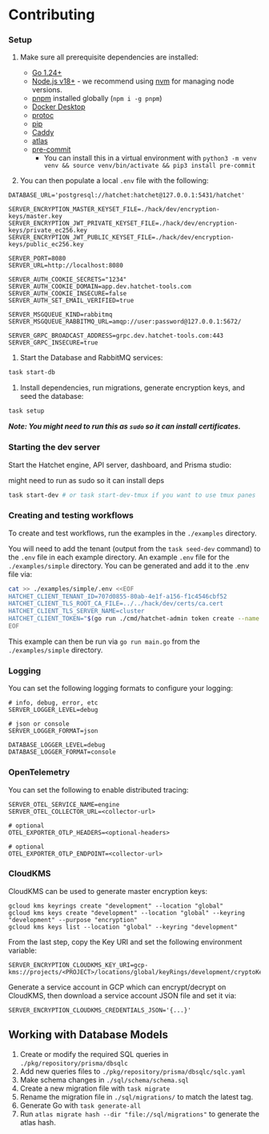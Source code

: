 # Contributing

### Setup

1. Make sure all prerequisite dependencies are installed:

   - [Go 1.24+](https://go.dev/doc/install)
   - [Node.js v18+](https://nodejs.org/en/download) - we recommend using [nvm](https://github.com/nvm-sh/nvm) for managing node versions.
   - [pnpm](https://pnpm.io/installation) installed globally (`npm i -g pnpm`)
   - [Docker Desktop](https://docs.docker.com/desktop/install/mac-install/)
   - [protoc](https://grpc.io/docs/protoc-installation/)
   - [pip](https://pip.pypa.io/en/stable/installation/)
   - [Caddy](https://caddyserver.com/docs/install)
   - [atlas](https://atlasgo.io/)
   - [pre-commit](https://pre-commit.com/)
     - You can install this in a virtual environment with `python3 -m venv venv && source venv/bin/activate && pip3 install pre-commit`

1. You can then populate a local `.env` file with the following:

```
DATABASE_URL='postgresql://hatchet:hatchet@127.0.0.1:5431/hatchet'

SERVER_ENCRYPTION_MASTER_KEYSET_FILE=./hack/dev/encryption-keys/master.key
SERVER_ENCRYPTION_JWT_PRIVATE_KEYSET_FILE=./hack/dev/encryption-keys/private_ec256.key
SERVER_ENCRYPTION_JWT_PUBLIC_KEYSET_FILE=./hack/dev/encryption-keys/public_ec256.key

SERVER_PORT=8080
SERVER_URL=http://localhost:8080

SERVER_AUTH_COOKIE_SECRETS="1234"
SERVER_AUTH_COOKIE_DOMAIN=app.dev.hatchet-tools.com
SERVER_AUTH_COOKIE_INSECURE=false
SERVER_AUTH_SET_EMAIL_VERIFIED=true

SERVER_MSGQUEUE_KIND=rabbitmq
SERVER_MSGQUEUE_RABBITMQ_URL=amqp://user:password@127.0.0.1:5672/

SERVER_GRPC_BROADCAST_ADDRESS=grpc.dev.hatchet-tools.com:443
SERVER_GRPC_INSECURE=true
```

1. Start the Database and RabbitMQ services:

```sh
task start-db
```

1. Install dependencies, run migrations, generate encryption keys, and seed the database:

```sh
task setup
```

**_Note: You might need to run this as `sudo` so it can install certificates._**

### Starting the dev server

Start the Hatchet engine, API server, dashboard, and Prisma studio:

might need to run as sudo so it can install deps

```sh
task start-dev # or task start-dev-tmux if you want to use tmux panes
```

### Creating and testing workflows

To create and test workflows, run the examples in the `./examples` directory.

You will need to add the tenant (output from the `task seed-dev` command) to the `.env` file in each example directory. An example `.env` file for the `./examples/simple` directory. You can be generated and add it to the .env file via:

```sh
cat >> ./examples/simple/.env <<EOF
HATCHET_CLIENT_TENANT_ID=707d0855-80ab-4e1f-a156-f1c4546cbf52
HATCHET_CLIENT_TLS_ROOT_CA_FILE=../../hack/dev/certs/ca.cert
HATCHET_CLIENT_TLS_SERVER_NAME=cluster
HATCHET_CLIENT_TOKEN="$(go run ./cmd/hatchet-admin token create --name local --tenant-id 707d0855-80ab-4e1f-a156-f1c4546cbf52)"
EOF
```

This example can then be run via `go run main.go` from the `./examples/simple` directory.

### Logging

You can set the following logging formats to configure your logging:

```
# info, debug, error, etc
SERVER_LOGGER_LEVEL=debug

# json or console
SERVER_LOGGER_FORMAT=json

DATABASE_LOGGER_LEVEL=debug
DATABASE_LOGGER_FORMAT=console
```

### OpenTelemetry

You can set the following to enable distributed tracing:

```
SERVER_OTEL_SERVICE_NAME=engine
SERVER_OTEL_COLLECTOR_URL=<collector-url>

# optional
OTEL_EXPORTER_OTLP_HEADERS=<optional-headers>

# optional
OTEL_EXPORTER_OTLP_ENDPOINT=<collector-url>
```

### CloudKMS

CloudKMS can be used to generate master encryption keys:

```
gcloud kms keyrings create "development" --location "global"
gcloud kms keys create "development" --location "global" --keyring "development" --purpose "encryption"
gcloud kms keys list --location "global" --keyring "development"
```

From the last step, copy the Key URI and set the following environment variable:

```
SERVER_ENCRYPTION_CLOUDKMS_KEY_URI=gcp-kms://projects/<PROJECT>/locations/global/keyRings/development/cryptoKeys/development
```

Generate a service account in GCP which can encrypt/decrypt on CloudKMS, then download a service account JSON file and set it via:

```
SERVER_ENCRYPTION_CLOUDKMS_CREDENTIALS_JSON='{...}'
```

## Working with Database Models

1. Create or modify the required SQL queries in `./pkg/repository/prisma/dbsqlc`
2. Add new queries files to `./pkg/repository/prisma/dbsqlc/sqlc.yaml`
3. Make schema changes in `./sql/schema/schema.sql`
4. Create a new migration file with `task migrate`
5. Rename the migration file in `./sql/migrations/` to match the latest tag.
6. Generate Go with `task generate-all`
7. Run `atlas migrate hash --dir "file://sql/migrations"` to generate the atlas hash.
